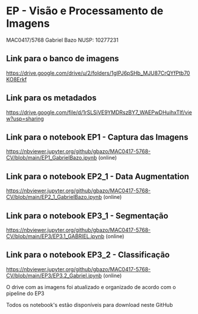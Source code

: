 # EP - Visão e Processamento de Imagens

MAC0417/5768
Gabriel Bazo
NUSP: 10277231

## Link para o banco de imagens

https://drive.google.com/drive/u/2/folders/1gIPJ6pSHb_MJU87CrQYfPtb70KO8Erkf

## Link para os metadados

https://drive.google.com/file/d/1rSLSiVE9YMDRszBY7_WAEPwDHuihxTIf/view?usp=sharing

## Link para o notebook EP1 - Captura das Imagens

https://nbviewer.jupyter.org/github/gbazo/MAC0417-5768-CV/blob/main/EP1_GabrielBazo.ipynb (online)

## Link para o notebook EP2_1 - Data Augmentation

https://nbviewer.jupyter.org/github/gbazo/MAC0417-5768-CV/blob/main/EP2_1_GabrielBazo.ipynb (online)

## Link para o notebook EP3_1 - Segmentação

https://nbviewer.jupyter.org/github/gbazo/MAC0417-5768-CV/blob/main/EP3/EP3.1_GABRIEL.ipynb (online)

## Link para o notebook EP3_2 - Classificação

https://nbviewer.jupyter.org/github/gbazo/MAC0417-5768-CV/blob/main/EP3/EP3.2_Gabriel.ipynb (online)

O drive com as imagens foi atualizado e organizado de acordo com o pipeline do EP3

Todos os notebook's estão disponíveis para download neste GitHub 
